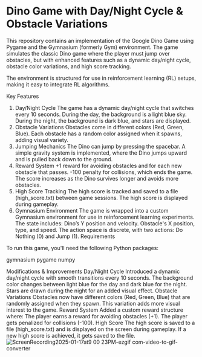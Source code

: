 # Dino Game with Day/Night Cycle & Obstacle Variations

This repository contains an implementation of the Google Dino Game using Pygame and the Gymnasium (formerly Gym) environment. The game simulates the classic Dino game where the player must jump over obstacles, but with enhanced features such as a dynamic day/night cycle, obstacle color variations, and high score tracking.

The environment is structured for use in reinforcement learning (RL) setups, making it easy to integrate RL algorithms.

Key Features
1. Day/Night Cycle
The game has a dynamic day/night cycle that switches every 10 seconds.
During the day, the background is a light blue sky.
During the night, the background is dark blue, and stars are displayed.
2. Obstacle Variations
Obstacles come in different colors (Red, Green, Blue).
Each obstacle has a random color assigned when it spawns, adding visual variety.
3. Jumping Mechanics
The Dino can jump by pressing the spacebar.
A simple gravity system is implemented, where the Dino jumps upward and is pulled back down to the ground.
4. Reward System
+1 reward for avoiding obstacles and for each new obstacle that passes.
-100 penalty for collisions, which ends the game.
The score increases as the Dino survives longer and avoids more obstacles.
5. High Score Tracking
The high score is tracked and saved to a file (high_score.txt) between game sessions.
The high score is displayed during gameplay.
6. Gymnasium Environment
The game is wrapped into a custom Gymnasium environment for use in reinforcement learning experiments.
The state includes:
Dino’s Y position and velocity.
Obstacle's X position, type, and speed.
The action space is discrete, with two actions: Do Nothing (0) and Jump (1).
Requirements

To run this game, you'll need the following Python packages:

gymnasium
pygame
numpy

Modifications & Improvements
Day/Night Cycle
Introduced a dynamic day/night cycle with smooth transitions every 10 seconds.
The background color changes between light blue for the day and dark blue for the night.
Stars are drawn during the night for an added visual effect.
Obstacle Variations
Obstacles now have different colors (Red, Green, Blue) that are randomly assigned when they spawn.
This variation adds more visual interest to the game.
Reward System
Added a custom reward structure where:
The player earns a reward for avoiding obstacles (+1).
The player gets penalized for collisions (-100).
High Score
The high score is saved to a file (high_score.txt) and is displayed on the screen during gameplay.
If a new high score is achieved, it gets saved to the file.
![ScreenRecording2025-01-17at9 00 23PM-ezgif com-video-to-gif-converter](https://github.com/user-attachments/assets/0a7fe458-afc1-4091-8d05-62541ff8f58b)

